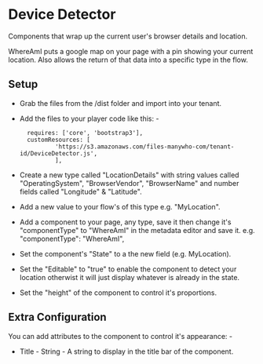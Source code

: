 # Device Detector

Components that wrap up the current user's browser details and location.

WhereAmI        puts a google map on your page with a pin showing your current location.  Also allows the return of that data into a specific type in the flow.


## Setup

- Grab the files from the /dist folder and import into your tenant.

- Add the files to your player code like this: -

        requires: ['core', 'bootstrap3'],
        customResources: [
                'https://s3.amazonaws.com/files-manywho-com/tenant-id/DeviceDetector.js',
                ],


- Create a new type called "LocationDetails" with string values called "OperatingSystem", "BrowserVendor", "BrowserName" and number fields called "Longitude" & "Latitude".

- Add a new value to your flow's of this type e.g. "MyLocation".

- Add a component to your page, any type, save it then change it's "componentType" to "WhereAmI" in the metadata editor and save it.
e.g. 
            "componentType": "WhereAmI",

- Set the component's "State" to a the new field (e.g. MyLocation). 

- Set the "Editable" to "true" to enable the component to detect your location otherwist it will just display whatever is already in the state.

- Set the "height" of the component to control it's proportions.


## Extra Configuration

You can add attributes to the component to control it's appearance: -

- Title  - String - A string to display in the title bar of the component.
